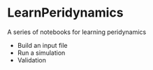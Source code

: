 # LearnPeridynamics

A series of notebooks for learning peridynamics

* Build an input file
* Run a simulation
* Validation
